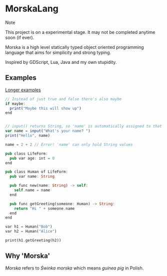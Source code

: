 # MorskaLang
> [!NOTE]
> This project is on a experimental stage. It may not be completed anytime soon (if ever).

Morska is a high level statically typed object oriented programming language that aims for simplicity and strong typing.

Inspired by GDScript, Lua, Java and my own stupidity.

## Examples
[Longer examples](https://github.com/Wolfyxon/MorskaLang/tree/main/examples)

```js
// Instead of just true and false there's also maybe
if maybe:
  print("Maybe this will show up")
end
```

```js

// input() returns String, so 'name' is automatically assigned to that type
var name = input("What's your name? ")
print("Hello", name)

name = 2 + 2 // Error! 'name' can only hold String values
```
```rs
pub class LifeForm:
  pub var age: int = 0
end

pub class Human of LifeForm:
  pub var name: String

  pub func new(name: String) -> self:
    self.name = name
  end

  pub func getGreeting(someone: Human) -> String:
    return "Hi " + someone.name
  end
end

var h1 = Human("Bob")
var h2 = Human("Alice")

print(h1.getGreeting(h2))
```
## Why 'Morska'
*Morska* refers to *Świnka morska* which means *guinea pig* in Polish.